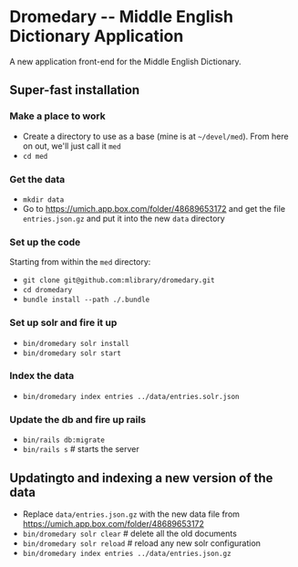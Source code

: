 # Dromedary -- Middle English Dictionary Application

A new application front-end for the Middle English Dictionary.

## Super-fast installation

### Make a place to work

* Create a directory to use as a base (mine is at `~/devel/med`). From
here on out, we'll just call it `med`
* `cd med`

### Get the data

* `mkdir data`
* Go to https://umich.app.box.com/folder/48689653172 and get the file `entries.json.gz`
and put it into the new `data` directory

### Set up the code

Starting from within the `med` directory:

* `git clone git@github.com:mlibrary/dromedary.git`
* `cd dromedary`
* `bundle install --path ./.bundle`

### Set up solr and fire it up

* `bin/dromedary solr install`
* `bin/dromedary solr start`

### Index the data

* `bin/dromedary index entries ../data/entries.solr.json`

### Update the db and fire up rails

* `bin/rails db:migrate`
* `bin/rails s` # starts the server


## Updatingto and indexing a new version of the data

* Replace `data/entries.json.gz` with the new data file from 
  https://umich.app.box.com/folder/48689653172
* `bin/dromedary solr clear` # delete all the old documents
* `bin/dromedary solr reload` # reload any new solr configuration
* `bin/dromedary index entries ../data/entries.json.gz`

